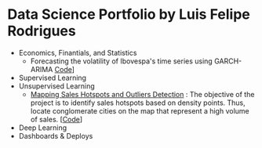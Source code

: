 # Data Science Portfolio by Luis Felipe Rodrigues

<!--ts-->
   * Economics, Finantials, and Statistics
     * Forecasting the volatility of Ibovespa's time series using GARCH-ARIMA
     [Code](https://github.com/luisfelipe-rodri/Data-Science-Portfolio-by-Luis-Felipe-Rodrigues/blob/main/Economics%2C%20Finantials%20%26%20Statistics/Finaltial%20Markets/Forecasting%20the%20volatility%20of%20Ibovespa's%20time%20series%20using%20GARCH-ARIMA.ipynb)]
   * Supervised Learning
   * Unsupervised Learning
      * [Mapping Sales Hotspots and Outliers Detection](https://l-f-rodrigues.medium.com/mapping-sales-hotspots-and-outliers-detection-ad34d6e47a68)
: The objective of the project is to identify sales hotspots based on density points. Thus, locate conglomerate cities on the map that represent a high volume of sales.
[[Code](https://github.com/luisfelipe-rodri/Data-Science-Portifolio-by-Luis-Felipe-Rodrigues/blob/main/Unsupervised%20Learning/E-commerce%20Brazil/E-commerce%20Sales%20Hotspots%20and%20Outliers%20Detection.ipynb)]
   * Deep Learning
   * Dashboards & Deploys
<!--te-->
